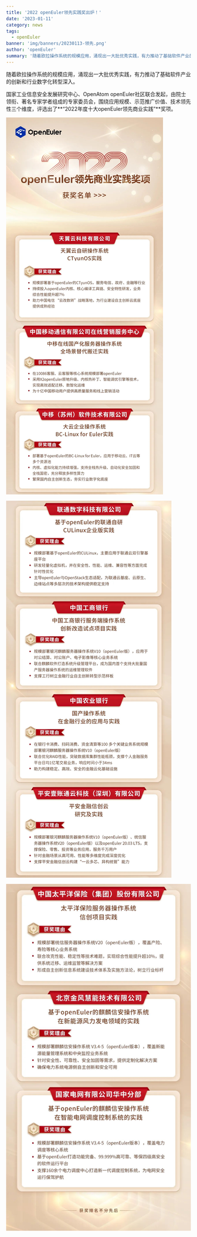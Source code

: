 ```yaml
---
title: '2022 openEuler领先实践奖出炉！'
date: '2023-01-11'
category: news
tags:
  - openEuler
banner: 'img/banners/20230113-领先.png'
author: 'openEuler'
summary: '随着欧拉操作系统的规模应用，涌现出一大批优秀实践，有力推动了基础软件产业的创新和行业数字化转型深入。'
---
```




随着欧拉操作系统的规模应用，涌现出一大批优秀实践，有力推动了基础软件产业的创新和行业数字化转型深入。

国家工业信息安全发展研究中心、OpenAtom
openEuler社区联合发起，由院士领衔、著名专家学者组成的专家委员会，围绕应用规模、示范推广价值、技术领先性三个维度，评选出了**“2022年度十大openEuler领先商业实践”**奖项。

![image1](images/media/image1.jpeg)

![image2](images/media/image2.jpeg)

![image3](images/media/image3.jpeg)
